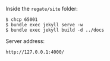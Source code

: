 Inside the `regate/site` folder:

```
$ chcp 65001
$ bundle exec jekyll serve -w
$ bundle exec jekyll build -d ../docs  
```

Server address:

```
http://127.0.0.1:4000/
```